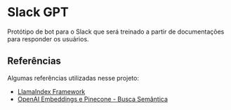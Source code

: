 # Slack GPT

Protótipo de bot para o Slack que será treinado a partir de documentações para responder os usuários.

## Referências

Algumas referências utilizadas nesse projeto:

- [LlamaIndex Framework](https://docs.llamaindex.ai/en/stable/index.html)
- [OpenAI Embeddings e Pinecone - Busca Semântica](https://www.youtube.com/watch?v=iw2TeYESnTk)